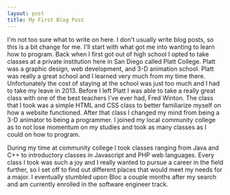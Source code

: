 ```yaml
---
layout: post
title: My First Blog Post
---
```


I'm not too sure what to write on here. I don't usually write blog posts, so this is a bit change for me. I'll start with what got me into wanting to learn how to program. Back when I first got out of high school I opted to take classes at a private institution here in San Diego called Platt College. Platt was a graphic design, web development, and 3-D animation school. Platt was really a great school and I learned very much from my time there. Unfortunately the cost of staying at the school was just too much and I had to take my leave in 2013. Before I left Platt I was able to take a really great class with one of the best teachers I've ever had, Fred Winton. The class that I took was a simple HTML and CSS class to better familiarize myself on how a website functioned. After that class I changed my mind from being a 3-D animator to being a programmer. I joined my local community college as to not lose momentum on my studies and took as many classes as I could on how to program.

During my time at community college I took classes ranging from Java and C++ to introductory classes in Javascript and PHP web languages. Every class I took was such a joy and I really wanted to pursue a career in the field further, so I set off to find out different places that would meet my needs for a major. I eventually stumbled upon Bloc a couple months after my search and am currently enrolled in the software engineer track.

